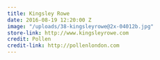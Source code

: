 ```yaml
---
title: Kingsley Rowe
date: 2016-08-19 12:20:00 Z
image: "/uploads/38-kingsleyrowe@2x-04012b.jpg"
store-link: http://www.kingsleyrowe.com
credit: Pollen
credit-link: http://pollenlondon.com
---
```


